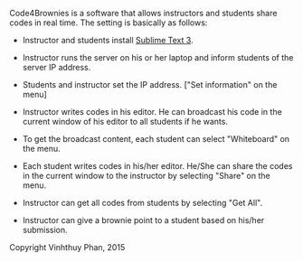 Code4Brownies is a software that allows instructors and students share codes in real time.
The setting is basically as follows:

+ Instructor and students install [Sublime Text 3](https://www.sublimetext.com/3).

+ Instructor runs the server on his or her laptop and inform students of the server IP address.

+ Students and instructor set the IP address.  ["Set information" on the menu]

+ Instructor writes codes in his editor.  He can broadcast his code in the current window of his editor to all students if he wants.

+ To get the broadcast content, each student can select "Whiteboard" on the menu.

+ Each student writes codes in his/her editor.  He/She can share the codes in the current window to the instructor by selecting "Share" on the menu.

+ Instructor can get all codes from students by selecting "Get All".

+ Instructor can give a brownie point to a student based on his/her submission.


Copyright Vinhthuy Phan, 2015
